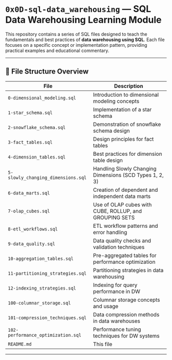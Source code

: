 # `0x0D-sql-data_warehousing` — SQL Data Warehousing Learning Module

This repository contains a series of SQL files designed to teach the fundamentals and best practices of **data warehousing using SQL**. Each file focuses on a specific concept or implementation pattern, providing practical examples and educational commentary.

---

## 📁 File Structure Overview

| File | Description |
|------|-------------|
| `0-dimensional_modeling.sql` | Introduction to dimensional modeling concepts |
| `1-star_schema.sql` | Implementation of a star schema |
| `2-snowflake_schema.sql` | Demonstration of snowflake schema design |
| `3-fact_tables.sql` | Design principles for fact tables |
| `4-dimension_tables.sql` | Best practices for dimension table design |
| `5-slowly_changing_dimensions.sql` | Handling Slowly Changing Dimensions (SCD Types 1, 2, 3) |
| `6-data_marts.sql` | Creation of dependent and independent data marts |
| `7-olap_cubes.sql` | Use of OLAP cubes with CUBE, ROLLUP, and GROUPING SETS |
| `8-etl_workflows.sql` | ETL workflow patterns and error handling |
| `9-data_quality.sql` | Data quality checks and validation techniques |
| `10-aggregation_tables.sql` | Pre-aggregated tables for performance optimization |
| `11-partitioning_strategies.sql` | Partitioning strategies in data warehousing |
| `12-indexing_strategies.sql` | Indexing for query performance in DW |
| `100-columnar_storage.sql` | Columnar storage concepts and usage |
| `101-compression_techniques.sql` | Data compression methods in data warehouses |
| `102-performance_optimization.sql` | Performance tuning techniques for DW systems |
| `README.md` | This file |

---

